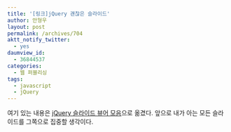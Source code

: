 ```yaml
---
title: '[링크]jQuery 괜찮은 슬라이드'
author: 안형우
layout: post
permalink: /archives/704
aktt_notify_twitter:
  - yes
daumview_id:
  - 36844537
categories:
  - 웹 퍼블리싱
tags:
  - javascript
  - jQuery
---
```

여기 있는 내용은 [jQuery 슬라이드 뷰어 모음][1]으로 옮겼다. 앞으로 내가 아는 모든 슬라이드를 그쪽으로 집중할 생각이다.

 [1]: https://mytory.net/archives/410 "[링크] jQuery 슬라이드 뷰어 모음"